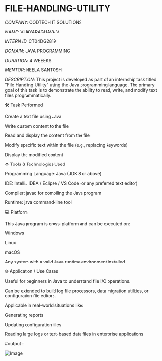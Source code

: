# FILE-HANDLING-UTILITY

*COMPANY*: CODTECH IT SOLUTIONS

*NAME*: VIJAYARAGHAVA V 

*INTERN ID*: CT04DG2819

*DOMAIN*: JAVA PROGRAMMING

*DURATION*: 4 WEEEKS

*MENTOR*: NEELA SANTOSH

*DESCRIPTION*: This project is developed as part of an internship task titled "File Handling Utility" using the Java programming language. The primary goal of this task is to demonstrate the ability to read, write, and modify text files programmatically.

🛠️ Task Performed

Create a text file using Java

Write custom content to the file

Read and display the content from the file

Modify specific text within the file (e.g., replacing keywords)

Display the modified content


⚙️ Tools & Technologies Used

Programming Language: Java (JDK 8 or above)

IDE: IntelliJ IDEA / Eclipse / VS Code (or any preferred text editor)

Compiler: javac for compiling the Java program

Runtime: java command-line tool


💻 Platform

This Java program is cross-platform and can be executed on:

Windows

Linux

macOS

Any system with a valid Java runtime environment installed



🌐 Application / Use Cases

Useful for beginners in Java to understand file I/O operations.

Can be extended to build log file processors, data migration utilities, or configuration file editors.

Applicable in real-world situations like:

Generating reports

Updating configuration files

Reading large logs or text-based data files in enterprise applications

#output :

![Image](https://github.com/user-attachments/assets/9646f3f0-3a64-4115-bfa9-5946c782f3da)
